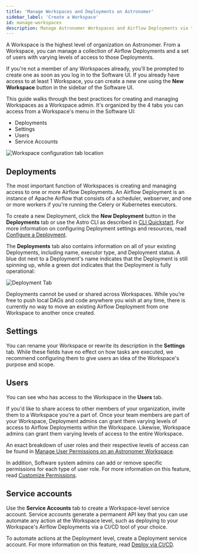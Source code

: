 ```yaml
---
title: 'Manage Workspaces and Deployments on Astronomer'
sidebar_label: 'Create a Workspace'
id: manage-workspaces
description: Manage Astronomer Workspaces and Airflow Deployments via the Software UI.
---
```


A Workspace is the highest level of organization on Astronomer. From a Workspace, you can manage a collection of Airflow Deployments and a set of users with varying levels of access to those Deployments.

If you're not a member of any Workspaces already, you'll be prompted to create one as soon as you log in to the Software UI. If you already have access to at least 1 Workspace, you can create a new one using the **New Workspace** button in the sidebar of the Software UI.

This guide walks through the best practices for creating and managing Workspaces as a Workspace admin. It's organized by the 4 tabs you can access from a Workspace's menu in the Software UI:

* Deployments
* Settings
* Users
* Service Accounts

![Workspace configuration tab location](https://assets2.astronomer.io/main/docs/astronomer-ui/v0.23-workspace.png)

## Deployments

The most important function of Workspaces is creating and managing access to one or more Airflow Deployments. An Airflow Deployment is an instance of Apache Airflow that consists of a scheduler, webserver, and one or more workers if you're running the Celery or Kubernetes executors.

To create a new Deployment, click the **New Deployment** button in the **Deployments** tab or use the Astro CLI as described in [CLI Quickstart](install-cli.md). For more information on configuring Deployment settings and resources, read [Configure a Deployment](configure-deployment.md).

The **Deployments** tab also contains information on all of your existing Deployments, including name, executor type, and Deployment status. A blue dot next to a Deployment's name indicates that the Deployment is still spinning up, while a green dot indicates that the Deployment is fully operational:

![Deployment Tab](https://assets2.astronomer.io/main/docs/astronomer-ui/v0.12-deployments.png)

Deployments cannot be used or shared across Workspaces. While you’re free to push local DAGs and code anywhere you wish at any time, there is currently no way to move an existing Airflow Deployment from one Workspace to another once created.

## Settings

You can rename your Workspace or rewrite its description in the **Settings** tab. While these fields have no effect on how tasks are executed, we recommend configuring them to give users an idea of the Workspace's purpose and scope.

## Users

You can see who has access to the Workspace in the **Users** tab.

If you'd like to share access to other members of your organization, invite them to a Workspace you're a part of. Once your team members are part of your Workspace, Deployment admins can grant them varying levels of access to Airflow Deployments within the Workspace. Likewise, Workspace admins can grant them varying levels of access to the entire Workspace.

An exact breakdown of user roles and their respective levels of access can be found in [Manage User Permissions on an Astronomer Workspace](workspace-permissions.md).

In addition, Software system admins can add or remove specific permissions for each type of user role. For more information on this feature, read [Customize Permissions](manage-platform-users.md#customize-permissions).

## Service accounts

Use the **Service Accounts** tab to create a Workspace-level service account. Service accounts generate a permanent API key that you can use automate any action at the Workspace level, such as deploying to your Workspace's Airflow Deployments via a CI/CD tool of your choice.

To automate actions at the Deployment level, create a Deployment service account. For more information on this feature, read [Deploy via CI/CD](ci-cd.md).
